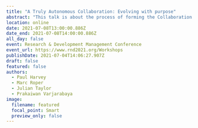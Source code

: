```yaml
---
title: "A Truly Autonomous Collaboration: Evolving with purpose"
abstract: "This talk is about the process of forming the Collaboration between Rakuten Mobile and the University of Strathclyde"
location: online
date: 2021-07-08T13:00:00.886Z
date_end: 2021-07-08T14:00:00.886Z
all_day: false
event: Research & Development Management Conference
event_url: https://www.rnd2021.org/Workshops
publishDate: 2021-07-04T14:06:27.907Z
draft: false
featured: false
authors:
  - Paul Harvey
  - Marc Roper
  - Julian Taylor
  - Prakaiwan Varjarabaya
image:
  filename: featured
  focal_point: Smart
  preview_only: false
---
```

